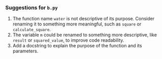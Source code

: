 ### Suggestions for `b.py`

1. The function name `water` is not descriptive of its purpose. Consider renaming it to something more meaningful, such as `square` or `calculate_square`.  
2. The variable `m` could be renamed to something more descriptive, like `result` or `squared_value`, to improve code readability.  
3. Add a docstring to explain the purpose of the function and its parameters.

